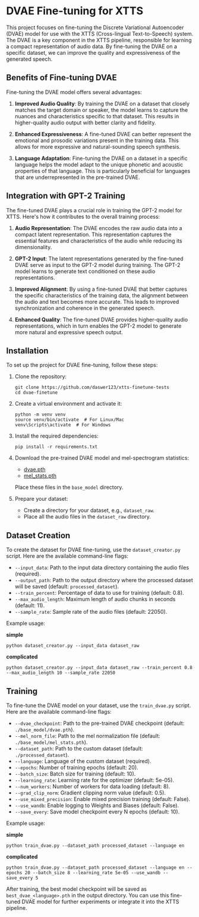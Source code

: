 # DVAE Fine-tuning for XTTS

This project focuses on fine-tuning the Discrete Variational Autoencoder (DVAE) model for use with the XTTS (Cross-lingual Text-to-Speech) system. The DVAE is a key component in the XTTS pipeline, responsible for learning a compact representation of audio data. By fine-tuning the DVAE on a specific dataset, we can improve the quality and expressiveness of the generated speech.

## Benefits of Fine-tuning DVAE

Fine-tuning the DVAE model offers several advantages:

1. **Improved Audio Quality**: By training the DVAE on a dataset that closely matches the target domain or speaker, the model learns to capture the nuances and characteristics specific to that dataset. This results in higher-quality audio output with better clarity and fidelity.

2. **Enhanced Expressiveness**: A fine-tuned DVAE can better represent the emotional and prosodic variations present in the training data. This allows for more expressive and natural-sounding speech synthesis.

3. **Language Adaptation**: Fine-tuning the DVAE on a dataset in a specific language helps the model adapt to the unique phonetic and acoustic properties of that language. This is particularly beneficial for languages that are underrepresented in the pre-trained DVAE.

## Integration with GPT-2 Training

The fine-tuned DVAE plays a crucial role in training the GPT-2 model for XTTS. Here's how it contributes to the overall training process:

1. **Audio Representation**: The DVAE encodes the raw audio data into a compact latent representation. This representation captures the essential features and characteristics of the audio while reducing its dimensionality.

2. **GPT-2 Input**: The latent representations generated by the fine-tuned DVAE serve as input to the GPT-2 model during training. The GPT-2 model learns to generate text conditioned on these audio representations.

3. **Improved Alignment**: By using a fine-tuned DVAE that better captures the specific characteristics of the training data, the alignment between the audio and text becomes more accurate. This leads to improved synchronization and coherence in the generated speech.

4. **Enhanced Quality**: The fine-tuned DVAE provides higher-quality audio representations, which in turn enables the GPT-2 model to generate more natural and expressive speech output.

## Installation

To set up the project for DVAE fine-tuning, follow these steps:

1. Clone the repository:
   ```
   git clone https://github.com/daswer123/xtts-finetune-tests
   cd dvae-finetune
   ```

2. Create a virtual environment and activate it:
   ```
   python -m venv venv
   source venv/bin/activate  # For Linux/Mac
   venv\Scripts\activate  # For Windows
   ```

3. Install the required dependencies:
   ```
   pip install -r requirements.txt
   ```

4. Download the pre-trained DVAE model and mel-spectrogram statistics:
   - [dvae.pth](https://huggingface.co/coqui/XTTS-v2/resolve/main/dvae.pth?download=true)
   - [mel_stats.pth](https://huggingface.co/coqui/XTTS-v2/resolve/main/mel_stats.pth?download=true)

   Place these files in the `base_model` directory.

5. Prepare your dataset:
   - Create a directory for your dataset, e.g., `dataset_raw`.
   - Place all the audio files in the `dataset_raw` directory.

## Dataset Creation

To create the dataset for DVAE fine-tuning, use the `dataset_creator.py` script. Here are the available command-line flags:

- `--input_data`: Path to the input data directory containing the audio files (required).
- `--output_path`: Path to the output directory where the processed dataset will be saved (default: `processed_dataset`).
- `--train_percent`: Percentage of data to use for training (default: 0.8).
- `--max_audio_length`: Maximum length of audio chunks in seconds (default: 11).
- `--sample_rate`: Sample rate of the audio files (default: 22050).

Example usage:

**simple**
```
python dataset_creator.py --input_data dataset_raw
```

**complicated**
```
python dataset_creator.py --input_data dataset_raw --train_percent 0.8 --max_audio_length 10 --sample_rate 22050
```

## Training

To fine-tune the DVAE model on your dataset, use the `train_dvae.py` script. Here are the available command-line flags:

- `--dvae_checkpoint`: Path to the pre-trained DVAE checkpoint (default: `./base_model/dvae.pth`).
- `--mel_norm_file`: Path to the mel normalization file (default: `./base_model/mel_stats.pth`).
- `--dataset_path`: Path to the custom dataset (default: `./processed_dataset`).
- `--language`: Language of the custom dataset (required).
- `--epochs`: Number of training epochs (default: 20).
- `--batch_size`: Batch size for training (default: 10).
- `--learning_rate`: Learning rate for the optimizer (default: 5e-05).
- `--num_workers`: Number of workers for data loading (default: 8).
- `--grad_clip_norm`: Gradient clipping norm value (default: 0.5).
- `--use_mixed_precision`: Enable mixed precision training (default: False).
- `--use_wandb`: Enable logging to Weights and Biases (default: False).
- `--save_every`: Save model checkpoint every N epochs (default: 10).

Example usage:

**simple**
```
python train_dvae.py --dataset_path processed_dataset --language en
```

**complicated**
```
python train_dvae.py --dataset_path processed_dataset --language en --epochs 20 --batch_size 8 --learning_rate 5e-05 --use_wandb --save_every 5
```

After training, the best model checkpoint will be saved as `best_dvae_<language>.pth` in the output directory. You can use this fine-tuned DVAE model for further experiments or integrate it into the XTTS pipeline.
